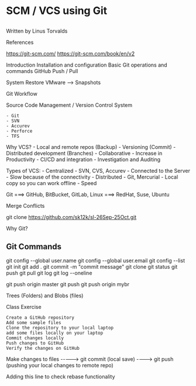 ## ########################
# SCM / VCS using Git
## ########################

Written by Linus Torvalds


References

https://git-scm.com/
https://git-scm.com/book/en/v2


Introduction
Installation and configuration
Basic Git operations and commands
GitHub
Push / Pull

System Restore
VMware --> Snapshots

Git Workflow

Source Code Management / Version Control System

    - Git
    - SVN
    - Accurev
    - Perforce
    - TFS

Why VCS?
    - Local and remote repos (Backup)
    - Versioning (Commit)
    - Distributed development (Branches)
    - Collaborative
    - Increase in Productivity
    - CI/CD and integration
    - Investigation and Auditing

Types of VCS:
    - Centralized - SVN, CVS, Accurev
        - Connected to the Server
        - Slow because of the connectivity
    - Distributed - Git, Mercurial
        - Local copy so you can work offline
        - Speed
        



Git     ===> GitHub, BitBucket, GitLab,
Linux   ===>  RedHat, Suse, Ubuntu


Merge Conflicts


git clone https://github.com/sk12k/sl-26Sep-25Oct.git


Why Git?



## Git Commands

git config --global user.name <yourname>
git config --global user.email <youremail>
git config --list
git init
git add .
git commit -m "commit message"
git clone
git status
git push
git pull
git log
git log --oneline



git push origin master
git push <remote> <branch>
git push origin mybr



Trees (Folders) and Blobs (files)

 
Class Exercise
    
    Create a GitHub repository
    Add some sample files
    Clone the repository to your local laptop
    add some files locally on your laptop
    Commit changes locally
    Push changes to GitHub
    Verify the changes on GitHub





Make changes to files -----> git commit (local save) ----> git push (pushing your local changes to remote 
repo)










Adding this line to check rebase functionality
